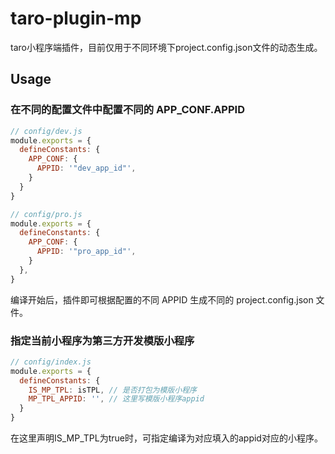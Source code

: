 # taro-plugin-mp

taro小程序端插件，目前仅用于不同环境下project.config.json文件的动态生成。

## Usage

### 在不同的配置文件中配置不同的 APP_CONF.APPID

```js
// config/dev.js
module.exports = {
  defineConstants: {
    APP_CONF: {
      APPID: '"dev_app_id"',
    }
  }
}
```

```js
// config/pro.js
module.exports = {
  defineConstants: {
    APP_CONF: {
      APPID: '"pro_app_id"',
    }
  },
}
```

编译开始后，插件即可根据配置的不同 APPID 生成不同的 project.config.json 文件。

### 指定当前小程序为第三方开发模版小程序

```js
// config/index.js
module.exports = {
  defineConstants: {
    IS_MP_TPL: isTPL, // 是否打包为模版小程序
    MP_TPL_APPID: '', // 这里写模版小程序appid
  }
}
```

在这里声明IS_MP_TPL为true时，可指定编译为对应填入的appid对应的小程序。
